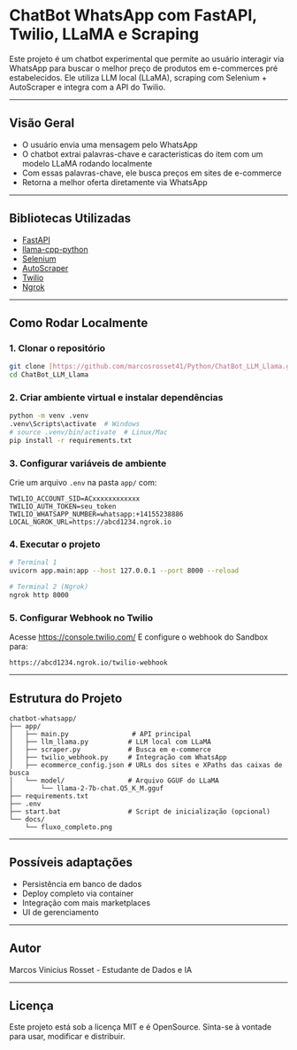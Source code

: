 #  ChatBot WhatsApp com FastAPI, Twilio, LLaMA e Scraping

Este projeto é um chatbot experimental que permite ao usuário interagir via WhatsApp para buscar o melhor preço de produtos em e-commerces pré estabelecidos. Ele utiliza LLM local (LLaMA), scraping com Selenium + AutoScraper e integra com a API do Twilio.

---

##  Visão Geral

- O usuário envia uma mensagem pelo WhatsApp
- O chatbot extrai palavras-chave e caracteristicas do item com um modelo LLaMA rodando localmente
- Com essas palavras-chave, ele busca preços em sites de e-commerce
- Retorna a melhor oferta diretamente via WhatsApp

---

## Bibliotecas Utilizadas

- [FastAPI](https://fastapi.tiangolo.com/) 
- [llama-cpp-python](https://github.com/abetlen/llama-cpp-python) 
- [Selenium](https://www.selenium.dev/) 
- [AutoScraper](https://github.com/alirezamika/autoscraper) 
- [Twilio](https://www.twilio.com/) 
- [Ngrok](https://ngrok.com/)

---

## Como Rodar Localmente

### 1. Clonar o repositório
```bash
git clone [https://github.com/marcosrosset41/Python/ChatBot_LLM_Llama.git](https://github.com/marcosrosset41/Python/tree/main/ChatBot_LLM_Llama)
cd ChatBot_LLM_Llama
```

### 2. Criar ambiente virtual e instalar dependências
```bash
python -m venv .venv
.venv\Scripts\activate  # Windows
# source .venv/bin/activate  # Linux/Mac
pip install -r requirements.txt
```

### 3. Configurar variáveis de ambiente
Crie um arquivo `.env` na pasta `app/` com:
```env
TWILIO_ACCOUNT_SID=ACxxxxxxxxxxxx
TWILIO_AUTH_TOKEN=seu_token
TWILIO_WHATSAPP_NUMBER=whatsapp:+14155238886
LOCAL_NGROK_URL=https://abcd1234.ngrok.io
```

### 4. Executar o projeto
```bash
# Terminal 1
uvicorn app.main:app --host 127.0.0.1 --port 8000 --reload

# Terminal 2 (Ngrok)
ngrok http 8000
```

### 5. Configurar Webhook no Twilio
Acesse https://console.twilio.com/
E configure o webhook do Sandbox para:
```
https://abcd1234.ngrok.io/twilio-webhook
```

---

## Estrutura do Projeto

```
chatbot-whatsapp/
├── app/
│   ├── main.py                # API principal
│   ├── llm_llama.py          # LLM local com LLaMA
│   ├── scraper.py            # Busca em e-commerce
│   ├── twilio_webhook.py     # Integração com WhatsApp
│   ├── ecommerce_config.json # URLs dos sites e XPaths das caixas de busca
│   └── model/                # Arquivo GGUF do LLaMA
│       └── llama-2-7b-chat.Q5_K_M.gguf
├── requirements.txt
├── .env
├── start.bat                 # Script de inicialização (opcional)
└── docs/
    └── fluxo_completo.png
```

---

## Possíveis adaptações
- Persistência em banco de dados
- Deploy completo via container
- Integração com mais marketplaces
- UI de gerenciamento

---

##  Autor
Marcos Vinicius Rosset - Estudante de Dados e IA

---

## Licença
Este projeto está sob a licença MIT e é OpenSource. Sinta-se à vontade para usar, modificar e distribuir.

